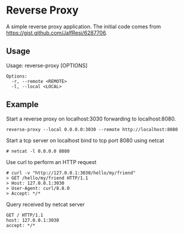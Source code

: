 # Reverse Proxy

A simple reverse proxy application. The initial code comes from
https://gist.github.com/JalfResi/6287706.

## Usage

Usage: reverse-proxy [OPTIONS]

    Options:
      -r, --remote <REMOTE>
      -l, --local <LOCAL>

## Example

Start a reverse proxy on localhost:3030 forwarding to localhost:8080.
```
reverse-proxy --local 0.0.0.0:3030 --remote http://localhost:8080
```

Start a tcp server on localhost bind to tcp port 8080 using netcat
```
# netcat -l 0.0.0.0 8080
```

Use curl to perform an HTTP request
```
# curl -v "http://127.0.0.1:3030/hello/my/friend"
> GET /hello/my/friend HTTP/1.1
> Host: 127.0.0.1:3030
> User-Agent: curl/8.8.0
> Accept: */*
```

Query received by netcat server
```
GET / HTTP/1.1
host: 127.0.0.1:3030
accept: */*
```
